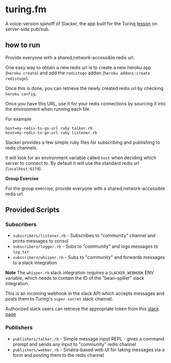 # turing.fm

A voice-version spinoff of Slacker, the app built for the Turing [lesson](https://github.com/turingschool/lesson_plans/blob/master/ruby_04-apis_and_scalability/pubsub_on_the_server.markdown) on
server-side pub/sub.

## how to run

Provide everyone with a shared,network-accessible redis url.

One easy way to obtain a new redis url is to create a new heroku
app (`heroku create`) and add the `redistogo` addon (`heroku addons:create redistogo`).

Once this is done, you can retrieve the newly created redis url
by checking `heroku config`.

Once you have this URL, use it for your redis connections by
sourcing it into the environment when running each file.

For example

```
host=my-redis-to-go-url ruby talker.rb
host=my-redis-to-go-url ruby listener.rb

```


Slacker provides a few simple ruby files for subscribing and publishing
to redis channels.

It will look for an environment variable called `host` when
deciding which server to connect to. By default it will use
the standard redis url (`localhost:6379`).

__Group Exercise__

For the group exercise, provide everyone with a shared,network-accessible redis url.
## Provided Scripts

### Subscribers

* `subscribers/listener.rb` - Subscribes to "community" channel and prints messages to consol
* `subscribers/logger.rb` - Subs to "community" and logs messages
to `log.txt`
* `subscribers/whisper.rb` - Subs to "community" and forwards messages
to a slack integration

__Note__ The `whisper.rb` slack integration requires a `SLACKER_WEBHOOK` ENV
variable, which needs to contain the ID of the "bean-spiller" slack integration.

This is an incoming webhook in the slack API which accepts messages
and posts them to Turing's `super-secret` slack channel.

Authorized slack users can retrieve the appropriate token from
this [slack page](https://turingschool.slack.com/services/2937942030)

### Publishers

* `publishers/talker.rb` - Simple message input REPL - gives
a command prompt and sends any input to "community" redis channel
* `publishers/webber.rb` - Sinatra-based web UI for taking messages
via a form and posting them to the redis channel
